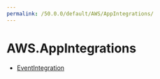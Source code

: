 ```yaml
---
permalink: /50.0.0/default/AWS/AppIntegrations/
---
```


# AWS.AppIntegrations



* [EventIntegration](EventIntegration.md)
